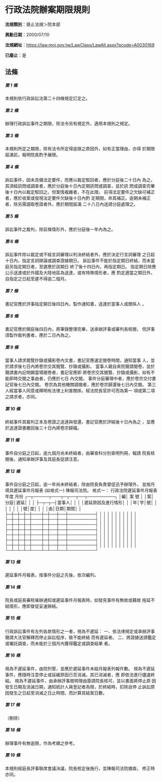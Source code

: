 # 行政法院辦案期限規則

**法規類別**：廢止法規＞院本部

**異動日期**：2000/07/10  

**法規網址**：https://law.moj.gov.tw/LawClass/LawAll.aspx?pcode=A0030169

**已廢止**：是



## 法條
##### 第 1 條
本規則依行政訴訟法第二十四條規定訂定之。


##### 第 2 條
辦理行政訴訟事件之期限，除法令另有規定外，適用本規則之規定。

##### 第 3 條
本規則所定之期限，除有法令所定得逾限之原因外，如有正當理由，亦得
於期限屆滿前，報明院長酌予展限。

##### 第 4 條
訴訟事件，因未具備法定要件，而應以裁定駁回者，應於分庭後二十日內
為之。其須經訊問或調查者，應於分庭後十日內定期訊問或調查，並於訊
問或調查完畢後十日內以裁定駁回之。但案情複雜者，不在此限。
前項法定要件之欠缺可補正者，應於收案或發現法定要件欠缺後十日內酌
定期間，命其補正。逾期未補正者，除另需調取卷證者外，應於期間屆滿
二十八日內送請分庭處理之。

##### 第 5 條
訴訟事件之裁判，除前條情形外，應於分庭後一年內為之。

##### 第 6 條
訴訟事件除以裁定或不經言詞審理以判決終結者外，應於決定行言詞審理
之日起十日內，指定言詞辯論或調查證據期日。
訴訟事件不能於指定期日終結，而未當庭另指定期日者，至遲應於該期日
終了後十四日內，再指定期日。
指定期日除應公示送達或於外國及大陸地區為送達，或有特殊情形者，應
酌定適當之期日外，自指定之日起至遲不得逾二個月。

##### 第 7 條
書記官應於評事指定期日後四日內，製作通知書，送達於當事人或關係人
。

##### 第 8 條
書記官應於開庭後四日內，將筆錄整理完畢，送承辦評事或審判長核閱，
但評事須製作裁判書者，應於二日內為之。

##### 第 9 條
當事人請求閱覽抄錄或攝影卷內文書，書記官應速定閱卷時間，通知當事
人，並於請求後七日內將卷宗交其閱覽、抄錄或攝影。
當事人親自來院聲請閱卷，並於聲請書內記明願當場閱卷者，書記官應即
將卷宗交其閱覽、抄錄或攝影，如有不能即時交閱之事由者，仍應於七日
內交閱。
事件分庭審理中者，應於卷宗交付書記官後七日內交閱。
卷宗為其他機關調閱者，應於卷宗歸還後七日內交閱。
第三人經當事人同意或釋明有法律上利害關係，經法院長官許可而為第一
項或第二項之請求者，亦同。


##### 第 10 條
終結事件其裁判正本及卷證之送達與發還，書記官應於評結後十日內為之
，並應於送達證書繳回後三十日內將卷宗歸檔。

##### 第 11 條
事件自分庭之日起，逾九個月尚未終結者，由審查科分別查明列冊，報請
院長核閱後，通知承辦評事及其庭長促請注意。

##### 第 12 條
事件自分庭之日起，逾一年尚未終結者，除由院長負責督促迅予辦理外，
並按月填具遲延事件月報表 (如格式一) 陳報司法院。
格式一：
行政法院遲延事件月報表              年度          月份
┌─┬─────┬───┬─┬──┬──┬─────────┐
│編│  案  號  │      │案│分庭│遲延│                  │
│  ├─┬─┬─┤當事人│  │    │    │遲延原因及進行情形│
│  │年│字│號│      │  │    │    │                  │
│號│度│  │  │      │由│日期│期間│                  │
├─┼─┼─┼─┼───┼─┼──┼──┼─────────┤
│  │  │  │  │      │  │    │    │                  │
├─┼─┼─┼─┼───┼─┼──┼──┼─────────┤
│  │  │  │  │      │  │    │    │                  │
├─┼─┼─┼─┼───┼─┼──┼──┼─────────┤
│  │  │  │  │      │  │    │    │                  │
├─┼─┼─┼─┼───┼─┼──┼──┼─────────┤
│  │  │  │  │      │  │    │    │                  │
├─┼─┼─┼─┼───┼─┼──┼──┼─────────┤
│  │  │  │  │      │  │    │    │                  │
├─┼─┼─┼─┼───┼─┼──┼──┼─────────┤
│  │  │  │  │      │  │    │    │                  │
├─┼─┼─┼─┼───┼─┼──┼──┼─────────┤
│  │  │  │  │      │  │    │    │                  │
└─┴─┴─┴─┴───┴─┴──┴──┴─────────┘

##### 第 13 條
遲延事件月報表，按事件分庭之先後，依次編列。

##### 第 14 條
院長或庭長審核催辦通知或遲延事件月報表時，如發見事件有無故或藉故
拖延不結情形，應即督促妥速辦結。

##### 第 15 條
行政訴訟事件有左列各款情形之一者，視為不遲延：
一、依法律規定或承辦評事聲請大法官解釋而停止訴訟程序，致不能終結
    而有遲延者。
二、將證據送請鑑定或囑託調查，而未能於三個月內獲得鑑定或調查結果
    者。


##### 第 16 條
視為不遲延事件，由院列管，並應於遲延事件未結月報表列報件數。
視為不遲延事件，應隨時注意停止或延緩原因已否消滅。其已消滅者，應
即依法進行儘速終結。
視為不遲延事件，由承辦評事敘明理由簽請院長核可，並以書面將停止原
因發生日期及消滅日期，通知統計人員登記者為限，於終結時，扣除自停
止訴訟原因發生之日起至消滅之日止時間，而計算其結案日數。

##### 第 17 條
（刪除）

##### 第 18 條
辦理事件有無逾限，作為考績之參考。

##### 第 19 條
本規則經庭長評事聯席會議決議，院長核定後施行，並陳報司法院備查。
修正時亦同。


